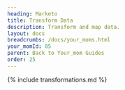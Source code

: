 ```yaml
---
heading: Marketo
title: Transform Data
description: Transform and map data.
layout: docs
breadcrumbs: /docs/your_moms.html
your_momId: 85
parent: Back to Your_mom Guides
order: 25
---
```


{% include transformations.md %}
